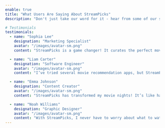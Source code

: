 ```yaml
---
enable: true
title: "What Users Are Saying About StreamPicks"
description: "Don't just take our word for it - hear from some of our satisfied users!  Check out some of our testimonials below to see what others are saying about StreamPicks."

# Testimonials
testimonials:
  - name: "Sophia Lee"
    designation: "Marketing Specialist"
    avatar: "/images/avatar-sm.png"
    content: "StreamPicks is a game changer! It curates the perfect movie suggestions tailored to my taste, saving me hours of searching. The instant streaming links make it super easy to start watching."

  - name: "Liam Carter"
    designation: "Software Engineer"
    avatar: "/images/avatar-sm.png"
    content: "I’ve tried several movie recommendation apps, but StreamPicks is by far the best. The suggestions are spot on, and I love that I can stream directly from any platform. A must-have for any movie lover!"

  - name: "Emma Johnson"
    designation: "Content Creator"
    avatar: "/images/avatar-sm.png"
    content: "StreamPicks has transformed my movie nights! It’s like having a personal movie guide that knows exactly what I want to watch. The convenience of streaming from any service is unbeatable."

  - name: "Noah Williams"
    designation: "Graphic Designer"
    avatar: "/images/avatar-sm.png"
    content: "With StreamPicks, I never have to worry about what to watch next. The recommendations are always on point, and the ability to stream from any platform makes it incredibly convenient."
---
```

